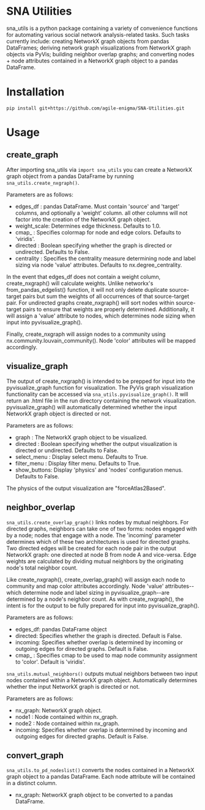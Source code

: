 # SNA Utilities

sna_utils is a python package containing a variety of convenience functions for automating various social
network analysis-related tasks. Such tasks currently include: creating NetworkX graph objects from pandas DataFrames; 
deriving network graph visualizations from NetworkX graph objects via PyVis; building neighbor overlap graphs; and
converting nodes + node attributes contained in a NetworkX graph object to a pandas DataFrame.

# Installation

`pip install git+https://github.com/agile-enigma/SNA-Utilities.git`

# Usage
## create_graph
After importing sna_utils via `import sna_utils` you can create a NetworkX graph object from a pandas DataFrame
by running `sna_utils.create_nxgraph()`.

Parameters are as follows:

* edges_df    : pandas DataFrame. Must contain 'source' and 'target' columns, and optionally a 'weight' column.
all other columns will not factor into the creation of the NetworkX graph object.
* weight_scale: Determines edge thickness. Defaults to 1.0.
* cmap_       : Specifies colormap for node and edge colors. Defaults to 'viridis'. 
* directed    : Boolean specifying whether the graph is directed or undirected. Defaults to False.
* centrality  : Specifies the centrality measure determining node and label sizing via node 'value' attributes.
Defaults to nx.degree_centrality. 

In the event that edges_df does not contain a weight column, create_nxgraph() will calculate weights. Unlike
networkx's from_pandas_edgelist() function, it will not only delete duplicate source-target pairs but sum the 
weights of all occurrences of that source-target pair. For undirected graphs create_nxgraph() will sort nodes 
within source-target pairs to ensure that weights are properly determined. Additionally, it will assign a 'value'
attribute to nodes, which determines node sizing when input into pyvisualize_graph().

Finally, create_nxgraph will assign nodes to a community using nx.community.louvain_community(). 
Node 'color' attributes will be mapped accordingly.

## visualize_graph
The output of create_nxgraph() is intended to be prepped for input into the pyvisualize_graph function for visualization.
The PyVis graph visualization functionality can be accessed via `sna_utils.pyvisualize_graph()`. It will return
 an .html file in the run directory containing the network visualization. pyvisualize_graph() will automatically
determined whether the input NetworkX graph object is directed or not.

Parameters are as follows:

* graph       : The NetworkX graph object to be visualized.
* directed    : Boolean specifying whether the output visualization is directed or undirected. Defaults to False.
* select_menu : Display select menu. Defaults to True.
* filter_menu : Display filter menu. Defaults to True.
* show_buttons: Display 'physics' and 'nodes' configuration menus. Defaults to False.

The physics of the output visualization are "forceAtlas2Based".

## neighbor_overlap
`sna_utils.create_overlap_graph()` links nodes by mutual neighbors. For directed graphs, neighbors can 
take one of two forms: nodes engaged with by a node; nodes that engage with a node. The 'incoming' parameter
determines which of these two architectures is used for directed graphs. Two directed edges will be created for each 
node pair in the output NetworkX graph: one directed at node B from node A and vice-versa. Edge weights are calculated
by dividing mutual neighbors by the originating node's total neighbor count. 

Like create_nxgraph(), create_overlap_graph() will assign each node to community and map color attributes accordingly.
Node 'value' attributes--which determine node and label sizing in pyvisualize_graph--are determined by a node's neighbor count.
As with create_nxgraph(), the intent is for the output to be fully prepared for input into pyvisualize_graph().

Parameters are as follows:

* edges_df: pandas DataFrame object
* directed: Specifies whether the graph is directed. Default is False.
* incoming: Specifies whether overlap is determined by incoming or outgoing edges for directed graphs. Default is False.
* cmap_   : Specifies cmap to be used to map node community assignment to 'color'. Default is 'viridis'.

`sna_utils.mutual_neighbors()` outputs mutual neighbors between two input nodes contained within a NetworkX
graph object. Automatically determines whether the input NetworkX graph is directed or not.

Parameters are as follows:

* nx_graph: NetworkX graph object.
* node1   : Node contained within nx_graph.
* node2   : Node contained within nx_graph.
* incoming: Specifies whether overlap is determined by incoming and outgoing edges for directed graphs. Default is False.

## convert_graph
`sna_utils.to_pd_nodeslist()` converts the nodes contained in a NetworkX graph object to a pandas DataFrame. 
Each node attribute will be contained in a distinct column.

* nx_graph: NetworkX graph object to be converted to a pandas DataFrame.
